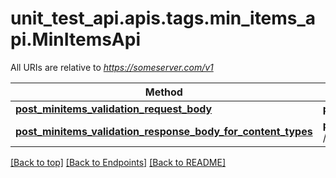 <a name="top"></a>
# unit_test_api.apis.tags.min_items_api.MinItemsApi

All URIs are relative to *https://someserver.com/v1*

Method | HTTP request | Description
------------- | ------------- | -------------
[**post_minitems_validation_request_body**](min_items_api/post_minitems_validation_request_body.md) | **post** /requestBody/postMinitemsValidationRequestBody | 
[**post_minitems_validation_response_body_for_content_types**](min_items_api/post_minitems_validation_response_body_for_content_types.md) | **post** /responseBody/postMinitemsValidationResponseBodyForContentTypes | 

[[Back to top]](#top) [[Back to Endpoints]](../../../README.md#Endpoints) [[Back to README]](../../../README.md)
